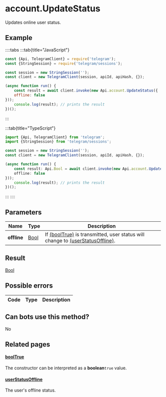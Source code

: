 # account.UpdateStatus

Updates online user status.



## Example

::::tabs
:::tab{title="JavaScript"}
```js
const {Api, TelegramClient} = require('telegram');
const {StringSession} = require('telegram/sessions');

const session = new StringSession('');
const client = new TelegramClient(session, apiId, apiHash, {});

(async function run() {
    const result = await client.invoke(new Api.account.UpdateStatus({
    offline: false
}));
    console.log(result); // prints the result
})();
```
:::

:::tab{title="TypeScript"}
```ts
import {Api, TelegramClient} from 'telegram';
import {StringSession} from 'telegram/sessions';

const session = new StringSession('');
const client = new TelegramClient(session, apiId, apiHash, {});

(async function run() {
    const result: Api.Bool = await client.invoke(new Api.account.UpdateStatus({
    offline: false
}));
    console.log(result); // prints the result
})();
```
:::
::::



## Parameters

| Name | Type | Description |
| :--: | ---- | ----------- |
| **offline** | [Bool](https://core.telegram.org/type/Bool) | If [(boolTrue)](https://core.telegram.org/constructor/boolTrue) is transmitted, user status will change to [(userStatusOffline)](https://core.telegram.org/constructor/userStatusOffline). 


## Result

[Bool](https://core.telegram.org/type/Bool)



## Possible errors

| Code | Type | Description |
| :--: | ---- | ----------- |


## Can bots use this method?

No

## Related pages

#### [boolTrue](https://core.telegram.org/constructor/boolTrue)

The constructor can be interpreted as a **boolean**`true` value.



#### [userStatusOffline](https://core.telegram.org/constructor/userStatusOffline)

The user's offline status.




